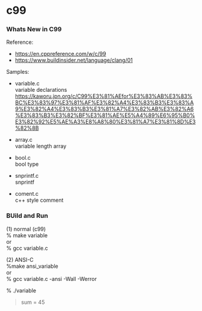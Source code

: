 c99
===============


### Whats New in C99  

Reference:    
- https://en.cppreference.com/w/c/99  
- https://www.buildinsider.net/language/clang/01  

Samples:  

 - variable.c  
 variable declarations  
https://kaworu.jpn.org/c/C99%E3%81%AEfor%E3%83%AB%E3%83%BC%E3%83%97%E3%81%AF%E3%82%A4%E3%83%B3%E3%83%A9%E3%82%A4%E3%83%B3%E3%81%A7%E3%82%AB%E3%82%A6%E3%83%B3%E3%82%BF%E3%81%AE%E5%A4%89%E6%95%B0%E3%82%92%E5%AE%A3%E8%A8%80%E3%81%A7%E3%81%8D%E3%82%8B


- array.c  
variable length array   

- bool.c  
bool type  

- snprintf.c  
snprintf  

- coment.c  
c++ style comment  


### BUild and Run  
  
(1) normal (c99)  
% make variable  
or  
% gcc variable.c    

(2) ANSI-C   
%make ansi_variable  
or  
 % gcc variable.c -ansi -Wall -Werror  

% ./variable
 > sum = 45 


